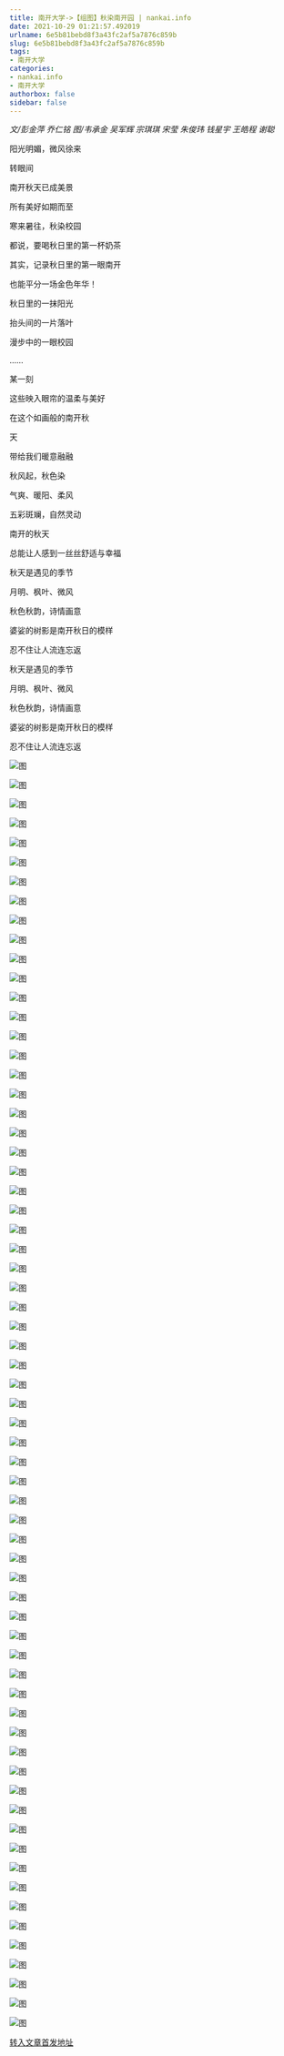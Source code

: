 ```yaml
---
title: 南开大学->【组图】秋染南开园 | nankai.info
date: 2021-10-29 01:21:57.492019
urlname: 6e5b81bebd8f3a43fc2af5a7876c859b
slug: 6e5b81bebd8f3a43fc2af5a7876c859b
tags: 
- 南开大学
categories:
- nankai.info
- 南开大学
authorbox: false
sidebar: false
---
```

_文/彭金萍 乔仁铭 图/韦承金 吴军辉 宗琪琪 宋莹 朱俊玮 钱星宇 王皓程 谢聪_

阳光明媚，微风徐来

转眼间

南开秋天已成美景

所有美好如期而至

寒来暑往，秋染校园

都说，要喝秋日里的第一杯奶茶

其实，记录秋日里的第一眼南开

也能平分一场金色年华！

秋日里的一抹阳光

抬头间的一片落叶

漫步中的一眼校园

……

某一刻

这些映入眼帘的温柔与美好

在这个如画般的南开秋
<!--more-->
天

带给我们暖意融融

秋风起，秋色染

气爽、暖阳、柔风

五彩斑斓，自然灵动

南开的秋天

总能让人感到一丝丝舒适与幸福

秋天是遇见的季节

月明、枫叶、微风

秋色秋韵，诗情画意

婆娑的树影是南开秋日的模样

忍不住让人流连忘返

秋天是遇见的季节

月明、枫叶、微风

秋色秋韵，诗情画意

婆娑的树影是南开秋日的模样

忍不住让人流连忘返

![图](http://news.nankai.edu.cn/ywsd/system/2021/10/27/g)

![图](http://news.nankai.edu.cn/ywsd/system/2021/10/27/p)

![图](http://news.nankai.edu.cn/ywsd/system/2021/10/27/j)

![图](http://news.nankai.edu.cn/ywsd/system/2021/10/27/)

![图](http://news.nankai.edu.cn/ywsd/system/2021/10/27/4)

![图](http://news.nankai.edu.cn/ywsd/system/2021/10/27/3)

![图](http://news.nankai.edu.cn/ywsd/system/2021/10/27/6)

![图](http://news.nankai.edu.cn/ywsd/system/2021/10/27/6)

![图](http://news.nankai.edu.cn/ywsd/system/2021/10/27/8)

![图](http://news.nankai.edu.cn/ywsd/system/2021/10/27/e)

![图](http://news.nankai.edu.cn/ywsd/system/2021/10/27/6)

![图](http://news.nankai.edu.cn/ywsd/system/2021/10/27/9)

![图](http://news.nankai.edu.cn/ywsd/system/2021/10/27/_)

![图](http://news.nankai.edu.cn/ywsd/system/2021/10/27/2)

![图](http://news.nankai.edu.cn/ywsd/system/2021/10/27/4)

![图](http://news.nankai.edu.cn/ywsd/system/2021/10/27/3)

![图](http://news.nankai.edu.cn/ywsd/system/2021/10/27/2)

![图](http://news.nankai.edu.cn/ywsd/system/2021/10/27/4)

![图](http://news.nankai.edu.cn/ywsd/system/2021/10/27/0)

![图](http://news.nankai.edu.cn/ywsd/system/2021/10/27/0)

![图](http://news.nankai.edu.cn/ywsd/system/2021/10/27/0)

![图](http://news.nankai.edu.cn/ywsd/system/2021/10/27/3)

![图](http://news.nankai.edu.cn/ywsd/system/2021/10/27/0)

![图](http://news.nankai.edu.cn/ywsd/system/2021/10/27/0)

![图](http://news.nankai.edu.cn/)

![图](http://news.nankai.edu.cn/ywsd/system/2021/10/27/3)

![图](http://news.nankai.edu.cn/ywsd/system/2021/10/27/2)

![图](http://news.nankai.edu.cn/ywsd/system/2021/10/27/4)

![图](http://news.nankai.edu.cn/)

![图](http://news.nankai.edu.cn/ywsd/system/2021/10/27/0)

![图](http://news.nankai.edu.cn/ywsd/system/2021/10/27/0)

![图](http://news.nankai.edu.cn/ywsd/system/2021/10/27/0)

![图](http://news.nankai.edu.cn/)

![图](http://news.nankai.edu.cn/ywsd/system/2021/10/27/3)

![图](http://news.nankai.edu.cn/ywsd/system/2021/10/27/0)

![图](http://news.nankai.edu.cn/ywsd/system/2021/10/27/0)

![图](http://news.nankai.edu.cn/)

![图](http://news.nankai.edu.cn/ywsd/system/2021/10/27/c)

![图](http://news.nankai.edu.cn/ywsd/system/2021/10/27/i)

![图](http://news.nankai.edu.cn/ywsd/system/2021/10/27/p)

![图](http://news.nankai.edu.cn/)

![图](http://news.nankai.edu.cn/ywsd/system/2021/10/27/n)

![图](http://news.nankai.edu.cn/ywsd/system/2021/10/27/c)

![图](http://news.nankai.edu.cn/ywsd/system/2021/10/27/)

![图](http://news.nankai.edu.cn/ywsd/system/2021/10/27/u)

![图](http://news.nankai.edu.cn/ywsd/system/2021/10/27/d)

![图](http://news.nankai.edu.cn/ywsd/system/2021/10/27/e)

![图](http://news.nankai.edu.cn/ywsd/system/2021/10/27/)

![图](http://news.nankai.edu.cn/ywsd/system/2021/10/27/i)

![图](http://news.nankai.edu.cn/ywsd/system/2021/10/27/a)

![图](http://news.nankai.edu.cn/ywsd/system/2021/10/27/k)

![图](http://news.nankai.edu.cn/ywsd/system/2021/10/27/n)

![图](http://news.nankai.edu.cn/ywsd/system/2021/10/27/a)

![图](http://news.nankai.edu.cn/ywsd/system/2021/10/27/n)

![图](http://news.nankai.edu.cn/ywsd/system/2021/10/27/)

![图](http://news.nankai.edu.cn/ywsd/system/2021/10/27/s)

![图](http://news.nankai.edu.cn/ywsd/system/2021/10/27/w)

![图](http://news.nankai.edu.cn/ywsd/system/2021/10/27/e)

![图](http://news.nankai.edu.cn/ywsd/system/2021/10/27/n)

![图](http://news.nankai.edu.cn/)

![图](http://news.nankai.edu.cn/)

![图](http://news.nankai.edu.cn/ywsd/system/2021/10/27/:)

![图](http://news.nankai.edu.cn/ywsd/system/2021/10/27/p)

![图](http://news.nankai.edu.cn/ywsd/system/2021/10/27/t)

![图](http://news.nankai.edu.cn/ywsd/system/2021/10/27/t)

![图](http://news.nankai.edu.cn/ywsd/system/2021/10/27/h)

[转入文章首发地址](http://news.nankai.edu.cn/ywsd/system/2021/10/27/030048540.shtml)